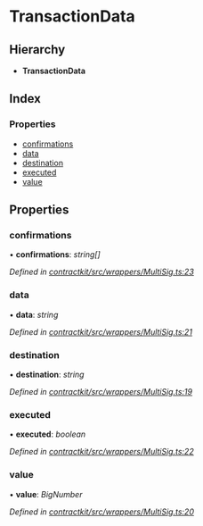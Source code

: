 # TransactionData

## Hierarchy

* **TransactionData**

## Index

### Properties

* [confirmations](_wrappers_multisig_.transactiondata.md#confirmations)
* [data](_wrappers_multisig_.transactiondata.md#data)
* [destination](_wrappers_multisig_.transactiondata.md#destination)
* [executed](_wrappers_multisig_.transactiondata.md#executed)
* [value](_wrappers_multisig_.transactiondata.md#value)

## Properties

### confirmations

• **confirmations**: _string\[\]_

_Defined in_ [_contractkit/src/wrappers/MultiSig.ts:23_](https://github.com/celo-org/celo-monorepo/blob/master/packages/contractkit/src/wrappers/MultiSig.ts#L23)

### data

• **data**: _string_

_Defined in_ [_contractkit/src/wrappers/MultiSig.ts:21_](https://github.com/celo-org/celo-monorepo/blob/master/packages/contractkit/src/wrappers/MultiSig.ts#L21)

### destination

• **destination**: _string_

_Defined in_ [_contractkit/src/wrappers/MultiSig.ts:19_](https://github.com/celo-org/celo-monorepo/blob/master/packages/contractkit/src/wrappers/MultiSig.ts#L19)

### executed

• **executed**: _boolean_

_Defined in_ [_contractkit/src/wrappers/MultiSig.ts:22_](https://github.com/celo-org/celo-monorepo/blob/master/packages/contractkit/src/wrappers/MultiSig.ts#L22)

### value

• **value**: _BigNumber_

_Defined in_ [_contractkit/src/wrappers/MultiSig.ts:20_](https://github.com/celo-org/celo-monorepo/blob/master/packages/contractkit/src/wrappers/MultiSig.ts#L20)

